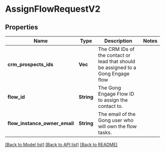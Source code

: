 # AssignFlowRequestV2

## Properties

Name | Type | Description | Notes
------------ | ------------- | ------------- | -------------
**crm_prospects_ids** | **Vec<String>** | The CRM IDs of the contact or lead that should be assigned to a Gong Engage flow | 
**flow_id** | **String** | The Gong Engage Flow ID to assign the contact to. | 
**flow_instance_owner_email** | **String** | The email of the Gong user who will own the flow tasks. | 

[[Back to Model list]](../README.md#documentation-for-models) [[Back to API list]](../README.md#documentation-for-api-endpoints) [[Back to README]](../README.md)


